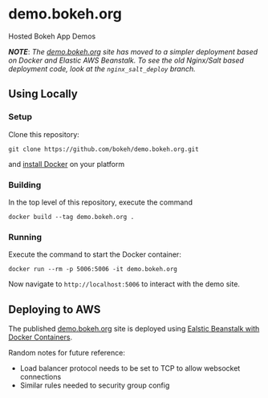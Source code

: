 # demo.bokeh.org

Hosted Bokeh App Demos

***NOTE***: *The [demo.bokeh.org](https://demo.bokeh.org) site has moved to a simpler deployment based on Docker and Elastic AWS Beanstalk. To see the old Nginx/Salt based deployment code, look at the ``nginx_salt_deploy`` branch.*

## Using Locally

### Setup

Clone this repository:
```
git clone https://github.com/bokeh/demo.bokeh.org.git
```
and [install Docker](https://docs.docker.com/install/) on your platform

### Building 

In the top level of this repository, execute the command
```
docker build --tag demo.bokeh.org .
```

### Running

Execute the command to start the Docker container:
```
docker run --rm -p 5006:5006 -it demo.bokeh.org
```
Now navigate to ``http://localhost:5006`` to interact with the demo site. 

## Deploying to AWS

The published [demo.bokeh.org](https://demo.bokeh.org) site is deployed using [Ealstic Beanstalk with Docker Containers](https://docs.aws.amazon.com/elasticbeanstalk/latest/dg/create_deploy_docker.html). 

Random notes for future reference:

* Load balancer protocol needs to be set to TCP to allow websocket connections
* Similar rules needed to security group config
